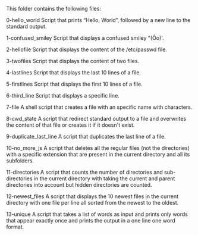 This folder contains the following files:

0-hello_world
Script that prints “Hello, World”, followed by a new line to the standard output.

1-confused_smiley
Script that displays a confused smiley "(Ôo)'.

2-hellofile 
Script that displays the content of the /etc/passwd file.

3-twofiles 
Script that displays the content of two files.

4-lastlines 
Script that displays the last 10 lines of a file.

5-firstlines 
Script that displays the first 10 lines of a file.

6-third_line 
Script that displays a specific line.

7-file 
A shell script that creates a file with an specific name with characters.

8-cwd_state 
A script that redirect standard output to a file and overwrites the content of that file or creates it if it doesn't exist.

9-duplicate_last_line 
A script that duplicates the last line of a file.

10-no_more_js 
A script that deletes all the regular files (not the directories) with a specific extension that are present in the current directory and all its subfolders.

11-directories 
A script that counts the number of directories and sub-directories in the current directory with taking the current and parent directories into account but hidden directories are counted.

12-newest_files 
A script that displays the 10 newest files in the current directory with one file per line all sorted from the newest to the oldest.

13-unique 
A script that takes a list of words as input and prints only words that appear exactly once and prints the output in a one line one word format.

